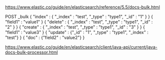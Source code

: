 


https://www.elastic.co/guide/en/elasticsearch/reference/5.5/docs-bulk.html

POST _bulk
{ "index" : { "_index" : "test", "_type" : "type1", "_id" : "1" } }
{ "field1" : "value1" }
{ "delete" : { "_index" : "test", "_type" : "type1", "_id" : "2" } }
{ "create" : { "_index" : "test", "_type" : "type1", "_id" : "3" } }
{ "field1" : "value3" }
{ "update" : {"_id" : "1", "_type" : "type1", "_index" : "test"} }
{ "doc" : {"field2" : "value2"} }


https://www.elastic.co/guide/en/elasticsearch/client/java-api/current/java-docs-bulk-processor.html